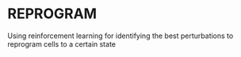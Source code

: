 # REPROGRAM

Using reinforcement learning for identifying the best perturbations to reprogram cells to a certain state